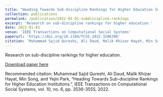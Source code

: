 ```yaml
---
title: "Heading Towards Sub-discipline Rankings for Higher Education Institutions"
collection: publications
permalink: /publication/2022-01-01-subdiscipline-rankings
excerpt: 'Research on sub-discipline rankings for higher education.'
date: 2022-01-01
venue: 'IEEE Transactions on Computational Social Systems'
paperurl: 'https://doi.org/10.1109/TCSS.2022.3206396'
citation: 'Muhammad Sajid Qureshi, Ali Daud, Malik Khizar Hayat, Min Song, and Yejin Park, “Heading Towards Sub-discipline Rankings for Higher Education Institutions.”, IEEE Transactions on Computational Social Systems, vol. 10, no. 6, pp. 3536-3555, 2022.'
---
```

Research on sub-discipline rankings for higher education.

[Download paper here](https://doi.org/10.1109/TCSS.2022.3206396)

Recommended citation: Muhammad Sajid Qureshi, Ali Daud, Malik Khizar Hayat, Min Song, and Yejin Park, “Heading Towards Sub-discipline Rankings for Higher Education Institutions.”, IEEE Transactions on Computational Social Systems, vol. 10, no. 6, pp. 3536-3555, 2022.